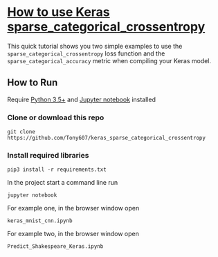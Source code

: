 # [How to use Keras sparse_categorical_crossentropy](https://www.dlology.com/blog/how-to-use-keras-sparse_categorical_crossentropy/)

This quick tutorial shows you two simple examples to use the `sparse_categorical_crossentropy` loss function and the `sparse_categorical_accuracy` metric when compiling your Keras model.
## How to Run
Require [Python 3.5+](https://www.python.org/ftp/python/3.6.4/python-3.6.4.exe) and [Jupyter notebook](https://jupyter.readthedocs.io/en/latest/install.html) installed
### Clone or download this repo
```
git clone https://github.com/Tony607/keras_sparse_categorical_crossentropy
```
### Install required libraries
`pip3 install -r requirements.txt`


In the project start a command line run
```
jupyter notebook
```
For example one, in the browser window open
```
keras_mnist_cnn.ipynb
```

For example two, in the browser window open
```
Predict_Shakespeare_Keras.ipynb
```